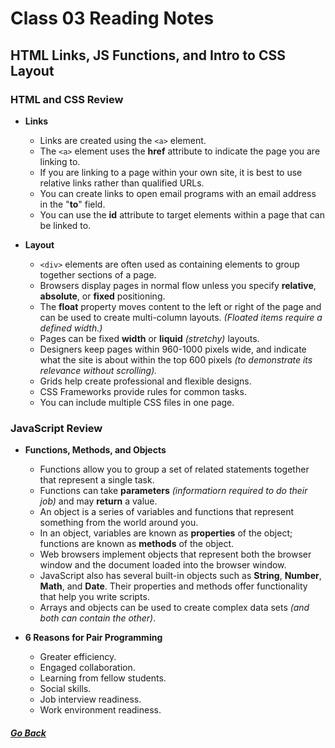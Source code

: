 # Class 03 Reading Notes

## HTML Links, JS Functions, and Intro to CSS Layout

### HTML and CSS Review
- **Links**
    - Links are created using the `<a>` element.
    - The `<a>` element uses the **href** attribute to indicate the page you are linking to.
    - If you are linking to a page within your own site, it is best to use relative links rather than qualified URLs.
    - You can create links to open email programs with an email address in the "**to**" field.
    - You can use the **id** attribute to target elements within a page that can be linked to.
  
- **Layout**
    - `<div>` elements are often used as containing elements to group together sections of a page.
    - Browsers display pages in normal flow unless you specify **relative**, **absolute**, or **fixed** positioning.
    - The **float** property moves content to the left or right of the page and can be used to create multi-column layouts. *(Floated items require a defined width.)*
    - Pages can be fixed **width** or **liquid** *(stretchy)* layouts.
    - Designers keep pages within 960-1000 pixels wide, and indicate what the site is about within the top 600 pixels *(to demonstrate its relevance without scrolling).*
    - Grids help create professional and flexible designs.
    - CSS Frameworks provide rules for common tasks.
    - You can include multiple CSS files in one page.
  

### JavaScript Review

- **Functions, Methods, and Objects**
    - Functions allow you to group a set of related statements together that represent a single task.
    - Functions can take **parameters** *(informatiorn required to do their job)* and may **return** a value.
    - An object is a series of variables and functions that represent something from the world around you.
    - In an object, variables are known as **properties** of the object; functions are known as **methods** of the object.
    - Web browsers implement objects that represent both the browser window and the document loaded into the browser window.
    - JavaScript also has several built-in objects such as **String**, **Number**, **Math**, and **Date**. Their properties and methods offer functionality that help you write scripts.
    - Arrays and objects can be used to create complex data sets *(and both can contain the other)*.

- **6 Reasons for Pair Programming**
    - Greater efficiency.
    - Engaged collaboration.
    - Learning from fellow students.
    - Social skills.
    - Job interview readiness.
    - Work environment readiness.


##### [Go Back](code_201_reading_notes.md)